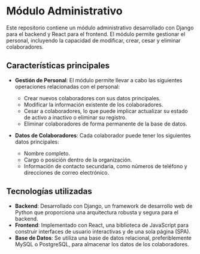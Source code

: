 # Módulo Administrativo

Este repositorio contiene un módulo administrativo desarrollado con Django para el backend y React para el frontend. El módulo permite gestionar el personal, incluyendo la capacidad de modificar, crear, cesar y eliminar colaboradores.

## Características principales

- **Gestión de Personal**: El módulo permite llevar a cabo las siguientes operaciones relacionadas con el personal:
  - Crear nuevos colaboradores con sus datos principales.
  - Modificar la información existente de los colaboradores.
  - Cesar a colaboradores, lo que puede implicar actualizar su estado de activo a inactivo o eliminar su registro.
  - Eliminar colaboradores de forma permanente de la base de datos.

- **Datos de Colaboradores**: Cada colaborador puede tener los siguientes datos principales:
  - Nombre completo.
  - Cargo o posición dentro de la organización.
  - Información de contacto secundaria, como números de teléfono y direcciones de correo electrónico.

## Tecnologías utilizadas

- **Backend**: Desarrollado con Django, un framework de desarrollo web de Python que proporciona una arquitectura robusta y segura para el backend.
- **Frontend**: Implementado con React, una biblioteca de JavaScript para construir interfaces de usuario interactivas y de una sola página (SPA).
- **Base de Datos**: Se utiliza una base de datos relacional, preferiblemente MySQL o PostgreSQL, para almacenar los datos de los colaboradores.


